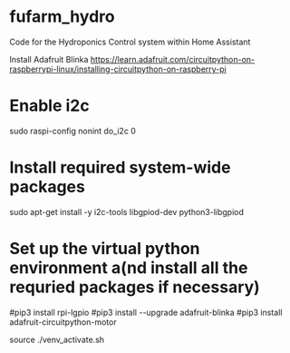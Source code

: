 # fufarm_hydro
Code for the Hydroponics Control system within Home Assistant

Install Adafruit Blinka
https://learn.adafruit.com/circuitpython-on-raspberrypi-linux/installing-circuitpython-on-raspberry-pi

# Enable i2c
sudo raspi-config nonint do_i2c 0

# Install required system-wide packages
sudo apt-get install -y i2c-tools libgpiod-dev python3-libgpiod

# Set up the virtual python environment a(nd install all the requried packages if necessary)
#pip3 install rpi-lgpio
#pip3 install --upgrade adafruit-blinka
#pip3 install adafruit-circuitpython-motor

source ./venv_activate.sh
